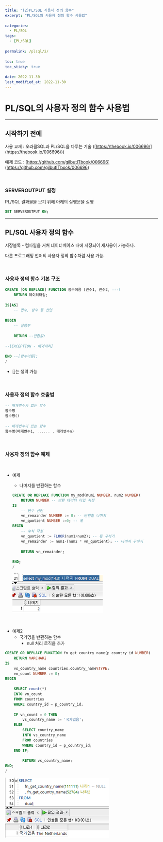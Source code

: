 ```yaml
---
title: "(2)PL/SQL 사용자 정의 함수"
excerpt: "PL/SQL의 사용자 정의 함수 사용법"

categories:
  - PL/SQL
tags:
  - [PL/SQL]

permalink: /plsql/2/

toc: true
toc_sticky: true

date: 2022-11-30
last_modified_at: 2022-11-30
---
```


# PL/SQL의 사용자 정의 함수 사용법

---

## 시작하기 전에

사용 교재 : 오라클SQL과 PL/SQL을 다루는 기술 ([https://thebook.io/006696/](https://thebook.io/006696/))

예제 코드 : [https://github.com/gilbutITbook/006696](https://github.com/gilbutITbook/006696)

<br/>

### SERVEROUTPUT 설정

PL/SQL 결과물을 보기 위해 아래의 실행문을 실행

```sql
SET SERVEROUTPUT ON;
```

---

## PL/SQL 사용자 정의 함수

저장블록 - 컴파일을 거쳐 데이터베이스 내에 저장되어 재사용이 가능하다.

다른 프로그래밍 언어의 사용자 정의 함수처럼 사용 가능.

<br/>

### 사용자 정의 함수 기본 구조

```sql
CREATE [OR REPLACE] FUNCTION 함수이름 (변수1, 변수2, ---)
	RETURN 데이터타입;

IS[AS]
	-- 변수, 상수 등 선언

BEGIN
	-- 실행부

	RETURN --반환값;

--[EXCEPTION - 예외처리]

END --[함수이름];
/
```

- \[\]는 생략 가능

<br/>

### 사용자 정의 함수 호출법

```sql
-- 매개변수가 없는 함수
함수명
함수명()

-- 매개변수가 있는 함수
함수명(매개변수1, ...... , 매개변수n)
```

<br/>

### 사용자 정의 함수 예제

<br/>


- 예제
    - 나머지를 반환하는 함수
    
    ```sql
    CREATE OR REPLACE FUNCTION my_mod(num1 NUMBER, num2 NUMBER)
        RETURN NUMBER -- 반환 데이터 타입 지정
    IS
        -- 변수 선언
        vn_remainder NUMBER := 0; -- 반환할 나머지
        vn_quotient NUMBER :=0; -- 몫
    BEGIN
        -- 수식 작성
        vn_quotient := FLOOR(num1/num2); -- 몫 구하기
        vn_remainder := num1-(num2 * vn_quotient); -- 나머지 구하기
        
        RETURN vn_remainder;
    
    END;
    /
    ```
    
    ![1](/assets/images/posts_img/plsql/2/1.png)

<br/>
    
- 예제2
    - 국가명을 반환하는 함수
        - null 처리 로직을 추가

```sql
CREATE OR REPLACE FUNCTION fn_get_country_name(p_country_id NUMBER)
    RETURN VARCHAR2
IS 
    vs_country_name countries.country_name%TYPE;
    vn_count NUMBER := 0;
BEGIN

    SELECT count(*)
    INTO vn_count
    FROM countries
    WHERE country_id = p_country_id;
    
    IF vn_count = 0 THEN
        vs_country_name := '국가없음';
    ELSE
        SELECT country_name
        INTO vs_country_name
        FROM countries
        WHERE country_id = p_country_id;
    END IF;
    
        RETURN vs_country_name;
END;
/
```

![2](/assets/images/posts_img/plsql/2/2.png)





<br/><br/><br/><br/><br/>